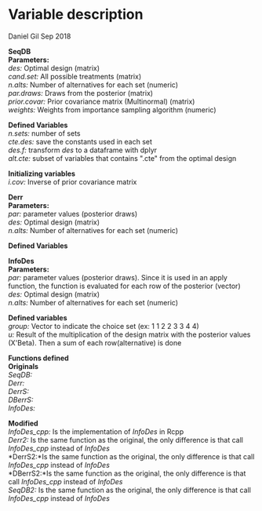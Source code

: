 Variable description
================
Daniel Gil
Sep 2018

**SeqDB**<br> **Parameters:** <br> *des:* Optimal design (matrix) <br> *cand.set:* All possible treatments (matrix)<br> *n.alts:* Number of alternatives for each set (numeric)<br> *par.draws:* Draws from the posterior (matrix)<br> *prior.covar:* Prior covariance matrix (Multinormal) (matrix)<br> *weights:* Weights from importance sampling algorithm (numeric)<br>

**Defined Variables** <br> *n.sets:* number of sets<br> *cte.des:* save the constants used in each set<br> *des.f:* transform *des* to a dataframe with dplyr<br> *alt.cte:* subset of variables that contains ".cte" from the optimal design

**Initializing variables** <br> *i.cov:* Inverse of prior covariance matrix<br>

**Derr**<br> **Parameters:** <br> *par:* parameter values (posterior draws) <br> *des:* Optimal design (matrix) <br> *n.alts:* Number of alternatives for each set (numeric)<br>

**Defined Variables** <br>

**InfoDes**<br> **Parameters:** <br> *par:* parameter values (posterior draws). Since it is used in an apply function, the function is evaluated for each row of the posterior (vector) <br> *des:* Optimal design (matrix) <br> *n.alts:* Number of alternatives for each set (numeric)<br>

**Defined variables** <br> *group:* Vector to indicate the choice set (ex: 1 1 2 2 3 3 4 4) <br> *u:* Result of the multiplication of the design matrix with the posterior values (X'Beta). Then a sum of each row(alternative) is done

**Functions defined**<br> **Originals**<br> *SeqDB:* <br> *Derr:*<br> *DerrS:*<br> *DBerrS:*<br> *InfoDes:*<br>

**Modified**<br> *InfoDes\_cpp:* Is the implementation of *InfoDes* in Rcpp<br> *Derr2:* Is the same function as the original, the only difference is that call *InfoDes\_cpp* instead of *InfoDes*<br> *DerrS2:*Is the same function as the original, the only difference is that call *InfoDes\_cpp* instead of *InfoDes*<br> *DBerrS2:*Is the same function as the original, the only difference is that call *InfoDes\_cpp* instead of *InfoDes*<br> *SeqDB2:* Is the same function as the original, the only difference is that call *InfoDes\_cpp* instead of *InfoDes*<br>
